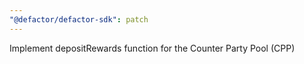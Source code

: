 ```yaml
---
"@defactor/defactor-sdk": patch
---
```


Implement depositRewards function for the Counter Party Pool (CPP)

